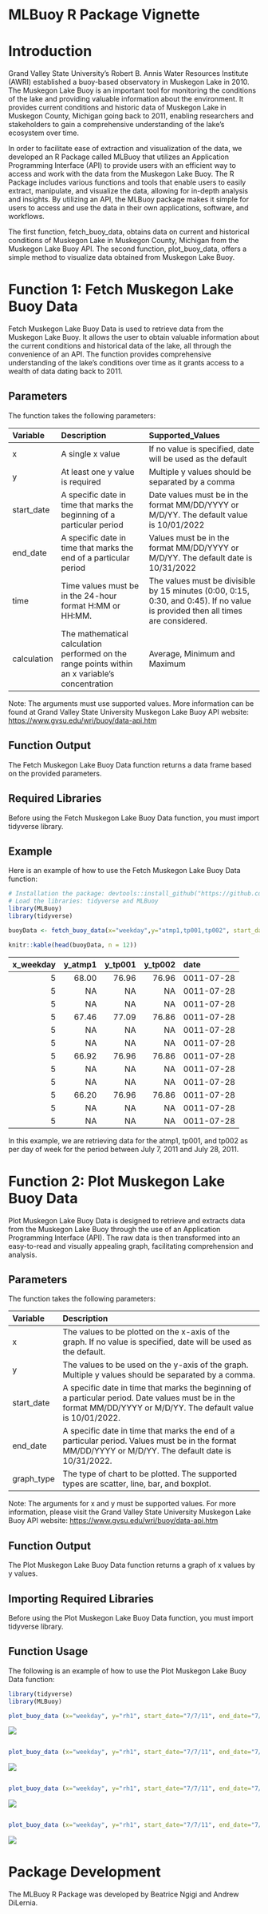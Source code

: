 MLBuoy R Package Vignette
================

# **Introduction**

Grand Valley State University’s Robert B. Annis Water Resources
Institute (AWRI) established a buoy-based observatory in Muskegon Lake
in 2010. The Muskegon Lake Buoy is an important tool for monitoring the
conditions of the lake and providing valuable information about the
environment. It provides current conditions and historic data of
Muskegon Lake in Muskegon County, Michigan going back to 2011, enabling
researchers and stakeholders to gain a comprehensive understanding of
the lake’s ecosystem over time.

In order to facilitate ease of extraction and visualization of the data,
we developed an R Package called MLBuoy that utilizes an Application
Programming Interface (API) to provide users with an efficient way to
access and work with the data from the Muskegon Lake Buoy. The R Package
includes various functions and tools that enable users to easily
extract, manipulate, and visualize the data, allowing for in-depth
analysis and insights. By utilizing an API, the MLBuoy package makes it
simple for users to access and use the data in their own applications,
software, and workflows.

The first function, fetch_buoy_data, obtains data on current and
historical conditions of Muskegon Lake in Muskegon County, Michigan from
the Muskegon Lake Buoy API. The second function, plot_buoy_data, offers
a simple method to visualize data obtained from Muskegon Lake Buoy.

# **Function 1: Fetch Muskegon Lake Buoy Data**

Fetch Muskegon Lake Buoy Data is used to retrieve data from the Muskegon
Lake Buoy. It allows the user to obtain valuable information about the
current conditions and historical data of the lake, all through the
convenience of an API. The function provides comprehensive understanding
of the lake’s conditions over time as it grants access to a wealth of
data dating back to 2011.

## **Parameters**

The function takes the following parameters:

| Variable    | Description                                                                                     | Supported_Values                                                                                                                |
|:------------|:------------------------------------------------------------------------------------------------|:--------------------------------------------------------------------------------------------------------------------------------|
| x           | A single x value                                                                                | If no value is specified, date will be used as the default                                                                      |
| y           | At least one y value is required                                                                | Multiple y values should be separated by a comma                                                                                |
| start_date  | A specific date in time that marks the beginning of a particular period                         | Date values must be in the format MM/DD/YYYY or M/D/YY. The default value is 10/01/2022                                         |
| end_date    | A specific date in time that marks the end of a particular period                               | Values must be in the format MM/DD/YYYY or M/D/YY. The default date is 10/31/2022                                               |
| time        | Time values must be in the 24-hour format H:MM or HH:MM.                                        | The values must be divisible by 15 minutes (0:00, 0:15, 0:30, and 0:45). If no value is provided then all times are considered. |
| calculation | The mathematical calculation performed on the range points within an x variable’s concentration | Average, Minimum and Maximum                                                                                                    |

Note: The arguments must use supported values. More information can be
found at Grand Valley State University Muskegon Lake Buoy API website:
<https://www.gvsu.edu/wri/buoy/data-api.htm>

## **Function Output**

The Fetch Muskegon Lake Buoy Data function returns a data frame based on
the provided parameters.

## **Required Libraries**

Before using the Fetch Muskegon Lake Buoy Data function, you must import
tidyverse library.

## **Example**

Here is an example of how to use the Fetch Muskegon Lake Buoy Data
function:

``` r
# Installation the package: devtools::install_github("https://github.com/BNgigi/MLBuoy")
# Load the libraries: tidyverse and MLBuoy
library(MLBuoy)
library(tidyverse)

buoyData <- fetch_buoy_data(x="weekday",y="atmp1,tp001,tp002", start_date="7/7/11", end_date="7/28/11")

knitr::kable(head(buoyData, n = 12))
```

| x_weekday | y_atmp1 | y_tp001 | y_tp002 | date       |
|----------:|--------:|--------:|--------:|:-----------|
|         5 |   68.00 |   76.96 |   76.96 | 0011-07-28 |
|         5 |      NA |      NA |      NA | 0011-07-28 |
|         5 |      NA |      NA |      NA | 0011-07-28 |
|         5 |   67.46 |   77.09 |   76.86 | 0011-07-28 |
|         5 |      NA |      NA |      NA | 0011-07-28 |
|         5 |      NA |      NA |      NA | 0011-07-28 |
|         5 |   66.92 |   76.96 |   76.86 | 0011-07-28 |
|         5 |      NA |      NA |      NA | 0011-07-28 |
|         5 |      NA |      NA |      NA | 0011-07-28 |
|         5 |   66.20 |   76.96 |   76.86 | 0011-07-28 |
|         5 |      NA |      NA |      NA | 0011-07-28 |
|         5 |      NA |      NA |      NA | 0011-07-28 |

In this example, we are retrieving data for the atmp1, tp001, and tp002
as per day of week for the period between July 7, 2011 and July 28,
2011.

# **Function 2: Plot Muskegon Lake Buoy Data**

Plot Muskegon Lake Buoy Data is designed to retrieve and extracts data
from the Muskegon Lake Buoy through the use of an Application
Programming Interface (API). The raw data is then transformed into an
easy-to-read and visually appealing graph, facilitating comprehension
and analysis.

## **Parameters**

The function takes the following parameters:

| Variable   | Description                                                                                                                                                       |
|:-----------|:------------------------------------------------------------------------------------------------------------------------------------------------------------------|
| x          | The values to be plotted on the x-axis of the graph. If no value is specified, date will be used as the default.                                                  |
| y          | The values to be used on the y-axis of the graph. Multiple y values should be separated by a comma.                                                               |
| start_date | A specific date in time that marks the beginning of a particular period. Date values must be in the format MM/DD/YYYY or M/D/YY. The default value is 10/01/2022. |
| end_date   | A specific date in time that marks the end of a particular period. Values must be in the format MM/DD/YYYY or M/D/YY. The default date is 10/31/2022.             |
| graph_type | The type of chart to be plotted. The supported types are scatter, line, bar, and boxplot.                                                                         |

Note: The arguments for x and y must be supported values. For more
information, please visit the Grand Valley State University Muskegon
Lake Buoy API website: <https://www.gvsu.edu/wri/buoy/data-api.htm>

## **Function Output**

The Plot Muskegon Lake Buoy Data function returns a graph of x values by
y values.

## **Importing Required Libraries**

Before using the Plot Muskegon Lake Buoy Data function, you must import
tidyverse library.

## **Function Usage**

The following is an example of how to use the Plot Muskegon Lake Buoy
Data function:

``` r
library(tidyverse)
library(MLBuoy)

plot_buoy_data (x="weekday", y="rh1", start_date="7/7/11", end_date="7/28/11", graph_type="scatter")
```

![](MLBuoy---README-Helper_files/figure-gfm/unnamed-chunk-5-1.png)<!-- -->

``` r

plot_buoy_data (x="weekday", y="rh1", start_date="7/7/11", end_date="7/28/11", graph_type="line")
```

![](MLBuoy---README-Helper_files/figure-gfm/unnamed-chunk-5-2.png)<!-- -->

``` r

plot_buoy_data (x="weekday", y="rh1", start_date="7/7/11", end_date="7/28/11", graph_type="bar")
```

![](MLBuoy---README-Helper_files/figure-gfm/unnamed-chunk-5-3.png)<!-- -->

``` r

plot_buoy_data (x="weekday", y="rh1", start_date="7/7/11", end_date="7/28/11", graph_type="boxplot")
```

![](MLBuoy---README-Helper_files/figure-gfm/unnamed-chunk-5-4.png)<!-- -->

# **Package Development**

The MLBuoy R Package was developed by Beatrice Ngigi and Andrew
DiLernia.
